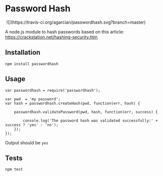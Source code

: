 Password Hash
=========

<img src=""/>
![](https://travis-ci.org/agarcian/passwordhash.svg?branch=master)



A node.js module to hash passwords based on this article: https://crackstation.net/hashing-security.htm

## Installation

  `npm install passwordhash`

## Usage

    
    var passwordhash = require('passwordhash');
    
    var pwd  = 'my password';
    var hash = passwordhash.createHash(pwd, function(err, hash) {
        
        passwordhash.validatePassword(pwd, hash, function(err, success) {
            
            console.log('The password hash was validated successfully:' + success ? 'yes' : 'no');
        });
    });
  
  Output should be `yes`

## Tests

  `npm test`

